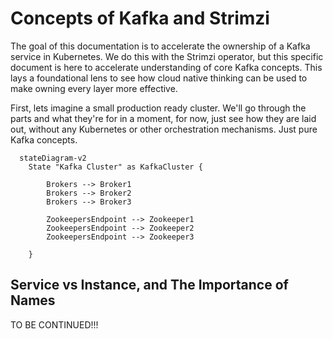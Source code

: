 # Concepts of Kafka and Strimzi

The goal of this documentation is to accelerate the ownership of a Kafka service in Kubernetes. We do this with the Strimzi operator, but this specific document is here to accelerate understanding of core Kafka concepts. This lays a foundational lens to see how cloud native thinking can be used to make owning every layer more effective.

First, lets imagine a small production ready cluster. We'll go through the parts and what they're for in a moment, for now, just see how they are laid out, without any Kubernetes or other orchestration mechanisms. Just pure Kafka concepts.

```mermaid
  stateDiagram-v2
    State "Kafka Cluster" as KafkaCluster {
        
        Brokers --> Broker1
        Brokers --> Broker2
        Brokers --> Broker3

        ZookeepersEndpoint --> Zookeeper1
        ZookeepersEndpoint --> Zookeeper2
        ZookeepersEndpoint --> Zookeeper3

    }
```

## Service vs Instance, and The Importance of Names

TO BE CONTINUED!!!
